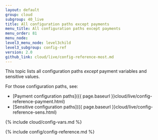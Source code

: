 ```yaml
---
layout: default
group: cloud
subgroup: 40_live
title: All configuration paths except payments
menu_title: All configuration paths except payments
menu_order: 81
menu_node: 
level3_menu_node: level3child
level3_subgroup: config-ref
version: 2.0
github_link: cloud/live/config-reference-most.md
---
```


This topic lists all configuration paths _except_ payment variables and sensitive values. 

For those configuration paths, see:

*	[Payment configuration paths]({{ page.baseurl }}cloud/live/config-reference-payment.html)
*	[Sensitive configuration paths]({{ page.baseurl }}cloud/live/config-reference-sens.html)

{% include cloud/config-vars.md %}

{% include config/config-reference.md %}

